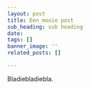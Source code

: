 ```yaml
---
layout: post
title: Een mooie post
sub_heading: sub heading
date: 
tags: []
banner_image: ''
related_posts: []

---
```

Bladiebladiebla.